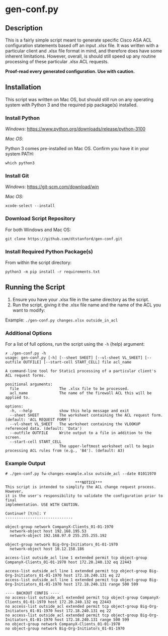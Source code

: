 # <span>gen-conf.py</span>

## Description
This is a fairly simple script meant to generate specific Cisco ASA ACL configuration statements 
based off an input .xlsx file. It was written with a particular client and .xlsx file format 
in mind, and therefore does have some inherent limitations. However, overall, is should still speed
up any routine processing of these particular .xlsx ACL requests.

**Proof-read every generated configuration. Use with caution.**

## Installation
This script was written on Mac OS, but should still run on any operating system with Python 3
and the required pip package(s) installed.

### Install Python
*Windows*: https://www.python.org/downloads/release/python-3100

*Mac OS*:

Python 3 comes pre-installed on Mac OS. Confirm you have it in your system PATH:

```
which python3
```

### Install Git
*Windows*: https://git-scm.com/download/win

*Mac OS*:  
```
xcode-select --install
```

### Download Script Repository  
For both Windows and Mac OS:  
```
git clone https://github.com/dtstanford/gen-conf.git
```

### Install Required Python Package(s)  
From within the script directory:  
```
python3 -m pip install -r requirements.txt
```

## Running the Script
1. Ensure you have your .xlsx file in the same directory as the script.
2. Run the script, giving it the .xlsx file name and the name of the ACL you want to modify:

Example: `./gen-conf.py changes.xlsx outside_in_acl`

### Additional Options
For a list of full options, run the script using the `-h` (help) argument:

```
✗ ./gen-conf.py -h
usage: gen-conf.py [-h] [--sheet SHEET] [--vl-sheet VL_SHEET] [--outfile OUTFILE] [--start-cell START_CELL] file acl_name

A command-line tool for Static1 processing of a particular client's ACL request forms.

positional arguments:
  file                  The .xlsx file to be processed.
  acl_name              The name of the firewall ACL this will be applied to.

options:
  -h, --help            show this help message and exit
  --sheet SHEET         The worksheet containing the ACL request form. (default: 'ACL REQUEST FORM')
  --vl-sheet VL_SHEET   The worksheet containing the VLOOKUP referenced data. (default: 'Data')
  --outfile OUTFILE     Write output to a file in addition to the screen.
  --start-cell START_CELL
                        The upper-leftmost worksheet cell to begin processing ACL rules from (e.g., 'B4'). (default: A3)
```

### Example Output  
```
# ./gen-conf.py fw-changes-example.xlsx outside_acl --date 01011970

                               ***NOTICE***
This script is intended to simplify the ACL change request process. However,
it is the user's responsibility to validate the configuration prior to final
implementation. USE WITH CAUTION.

Continue? [Y/n]: Y
------------------------------

object-group network CompanyX-Clients_01-01-1970
  network-object host 192.168.195.53
  network-object 192.168.97.0 255.255.255.192

object-group network Big-Org-Initiators_01-01-1970
  network-object host 10.12.158.186

access-list outside_acl line 1 extended permit tcp object-group CompanyX-Clients_01-01-1970 host 172.20.240.132 eq 22443

access-list outside_acl line 1 extended permit tcp object-group Big-Org-Initiators_01-01-1970 host 172.18.240.131 eq 22
access-list outside_acl line 1 extended permit tcp object-group Big-Org-Initiators_01-01-1970 host 172.18.240.131 range 500 599

---- BACKOUT CONFIG ----
no access-list outside_acl extended permit tcp object-group CompanyX-Clients_01-01-1970 host 172.20.240.132 eq 22443
no access-list outside_acl extended permit tcp object-group Big-Org-Initiators_01-01-1970 host 172.18.240.131 eq 22
no access-list outside_acl extended permit tcp object-group Big-Org-Initiators_01-01-1970 host 172.18.240.131 range 500 599
no object-group network CompanyX-Clients_01-01-1970
no object-group network Big-Org-Initiators_01-01-1970
```